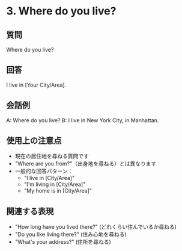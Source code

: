 # 3. Where do you live?

## 質問
Where do you live?

## 回答
I live in [Your City/Area].

## 会話例
A: Where do you live?
B: I live in New York City, in Manhattan.

## 使用上の注意点
- 現在の居住地を尋ねる質問です
- "Where are you from?"（出身地を尋ねる）とは異なります
- 一般的な回答パターン：
  - "I live in [City/Area]"
  - "I'm living in [City/Area]"
  - "My home is in [City/Area]"

## 関連する表現
- "How long have you lived there?" (どれくらい住んでいるか尋ねる)
- "Do you like living there?" (住み心地を尋ねる)
- "What's your address?" (住所を尋ねる) 